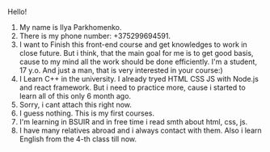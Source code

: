 Hello!
1. My name is Ilya Parkhomenko.
2. There is my phone number: +375299694591.
3. I want to Finish this front-end course and get knowledges to work in close future. But i think, that the main goal for me is to get good basis, cause to my mind all the work should be done efficiently.
I'm a student, 17 y.o. And just a man, that is very interested in your course:)
4. I Learn C++ in the university. I already tryed HTML CSS JS with Node.js and react framework. But i need to practice more, cause i started to learn all of this only 6 month ago.
5. Sorry, i cant attach this right now.
6. I guess nothing. This is my first courses.
7. I'm learning in BSUIR and in free time i read smth about html, css, js.
8. I have many relatives abroad and i always contact with them. Also i learn English from the 4-th class till now.
